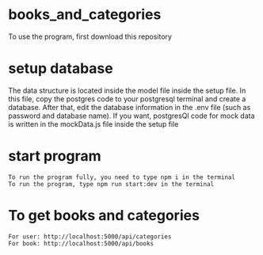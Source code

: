 # books_and_categories
 
To use the program, first download this repository
 
# setup database

The data structure is located inside the model file inside the setup file. In this file, copy the postgres code to your postgresql terminal and create a database. After that, edit the database information in the .env file (such as password and database name).
If you want, postgresQl code for mock data is written in the mockData.js file inside the setup file

# start program
```
To run the program fully, you need to type npm i in the terminal
To run the program, type npm run start:dev in the terminal
```

# To get books and categories

```
For user: http://localhost:5000/api/categories
For book: http://localhost:5000/api/books
```
